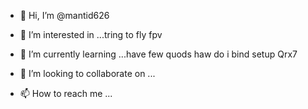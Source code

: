 - 👋 Hi, I’m @mantid626
- 👀 I’m interested in ...tring to fly fpv

- 🌱 I’m currently learning ...have few quods haw do i bind setup Qrx7
- 💞️ I’m looking to collaborate on ...
- 📫 How to reach me ...

<!---
mantid626/mantid626 is a ✨ special ✨ repository because its `README.md` (this file) appears on your GitHub profile.
You can click the Preview link to take a look at your changes.
--->
